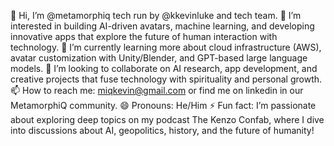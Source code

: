 👋 Hi, I’m @metamorphiq tech run by @kkevinluke and tech team.
👀 I’m interested in building AI-driven avatars, machine learning, and developing innovative apps that explore the future of human interaction with technology.
🌱 I’m currently learning more about cloud infrastructure (AWS), avatar customization with Unity/Blender, and GPT-based large language models.
💞️ I’m looking to collaborate on AI research, app development, and creative projects that fuse technology with spirituality and personal growth.
📫 How to reach me: miqkevin@gmail.com or find me on linkedin in our MetamorphiQ community.
😄 Pronouns: He/Him
⚡ Fun fact: I’m passionate about exploring deep topics on my podcast The Kenzo Confab, where I dive into discussions about AI, geopolitics, history, and the future of humanity!







<!---
metamorphiq/metamorphiq is a ✨ special ✨ repository because its `README.md` (this file) appears on your GitHub profile.
You can click the Preview link to take a look at your changes.
--->
